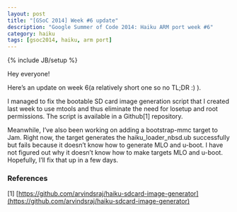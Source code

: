 ```yaml
---
layout: post
title: "[GSoC 2014] Week #6 update"
description: "Google Summer of Code 2014: Haiku ARM port week #6"
category: haiku
tags: [gsoc2014, haiku, arm port]
---
```

{% include JB/setup %}

Hey everyone!

Here’s an update on week 6(a relatively short one so no TL;DR :) ).

I managed to fix the bootable SD card image generation script that I created last week to use mtools and thus eliminate
the need for losetup and root permissions. The script is available in a Github[1] repository.

Meanwhile, I’ve also been working on adding a bootstrap-mmc target to Jam. Right now, the target generates the
haiku_loader_nbsd.ub successfully but fails because it doesn’t know how to generate MLO and u-boot. I have not
figured out why it doesn’t know how to make targets MLO and u-boot. Hopefully, I’ll fix that up in a few days.

### References

[1] [https://github.com/arvindsraj/haiku-sdcard-image-generator](https://github.com/arvindsraj/haiku-sdcard-image-generator)
